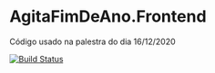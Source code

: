 # AgitaFimDeAno.Frontend
Código usado na palestra do dia 16/12/2020

[![Build Status](https://dev.azure.com/AgitaFimDeAno-1612/AgitaFimDeAno/_apis/build/status/aptsharp.AgitaFimDeAno.Frontend?branchName=main)](https://dev.azure.com/AgitaFimDeAno-1612/AgitaFimDeAno/_build/latest?definitionId=2&branchName=main)
